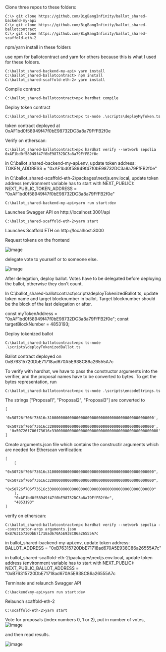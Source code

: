 Clone three repos to these folders:

```
C:\> git clone https://github.com/BigBangInfinity/ballot_shared-backend-my-api
C:\> git clone https://github.com/BigBangInfinity/ballot_shared-ballotcontract
C:\> git clone https://github.com/BigBangInfinity/ballot_shared-scaffold-eth-2
```

npm/yarn install in these folders

use npm for ballotcontract and yarn for others because this is what I used for these folders.

```
C:\ballot_shared-backend-my-api> yarn install
C:\ballot_shared-ballotcontract> npm install
C:\ballot_shared-scaffold-eth-2> yarn install
```

Compile contract
```
C:\ballot_shared-ballotcontract>npx hardhat compile 
```

Deploy token contract
```
C:\ballot_shared-ballotcontract>npx ts-node .\scripts\deployMyToken.ts
```

token contract deployed at 0xAF1bd0f58949f47f0bE98732DC3a8a79FfFB2f0e

Verify on etherscan:

```
C:\ballot_shared-ballotcontract>npx hardhat verify --network sepolia 0xAF1bd0f58949f47f0bE98732DC3a8a79FfFB2f0e
```

in C:\ballot_shared-backend-my-api\.env, update token address:
TOKEN_ADDRESS = "0xAF1bd0f58949f47f0bE98732DC3a8a79FfFB2f0e"

in C:\ballot_shared-scaffold-eth-2\packages\nextjs\.env.local, update token address (environment variable has to start with NEXT_PUBLIC):
NEXT_PUBLIC_TOKEN_ADDRESS = "0xAF1bd0f58949f47f0bE98732DC3a8a79FfFB2f0e"

```
C:\ballot_shared-backend-my-api>yarn run start:dev
```      

Launches Swagger API on 
http://localhost:3001/api

```
C:\ballot_shared-scaffold-eth-2>yarn start
```

Launches Scaffold ETH on 
http://localhost:3000

Request tokens on the frontend

![image](https://github.com/BigBangInfinity/ballot_shared-main/assets/37957341/0c13ecb0-b85f-4be3-afde-6900b68b51e6)


delegate vote to yourself or to someone else.

![image](https://github.com/BigBangInfinity/ballot_shared-main/assets/37957341/c6705a8d-a8b5-491a-97b1-1aa6e731db5d)


After delegation, deploy ballot. Votes have to be delegated before deploying the ballot, otherwise they don't count.


In  C:\ballot_shared-ballotcontract\scripts\deployTokenizedBallot.ts,
update token name and target blocknumber in ballot.
Target blocknumber should be the block of the last delegation or after.

const myTokenAddress = "0xAF1bd0f58949f47f0bE98732DC3a8a79FfFB2f0e";
const targetBlockNumber = 4853193;

Deploy tokenized ballot
```
C:\ballot_shared-ballotcontract>npx ts-node .\scripts\deployTokenizedBallot.ts
```
Ballot contract deployed on 0xB76315720DbE71718ad670A5E938C86a26555A7c

To verify with hardhat, we have to pass the constructor arguments into the verifier, and the proposal names have to be converted to bytes.
To get the bytes representation, run 
```
C:\ballot_shared-ballotcontract>npx ts-node .\scripts\encodeStrings.ts 
```
The strings ["Proposal1", "Proposal2", "Proposal3"] are converted to 
```
[
  '0x50726f706f73616c310000000000000000000000000000000000000000000000',
  '0x50726f706f73616c320000000000000000000000000000000000000000000000',
  '0x50726f706f73616c330000000000000000000000000000000000000000000000'
]
```
Create arguments.json file which contains the constructir arguments which are needed for Etherscan verification:
```
[
    [
        "0x50726f706f73616c310000000000000000000000000000000000000000000000",
        "0x50726f706f73616c320000000000000000000000000000000000000000000000",
        "0x50726f706f73616c330000000000000000000000000000000000000000000000"
    ],
    "0xAF1bd0f58949f47f0bE98732DC3a8a79FfFB2f0e",
    "4853193"
]
```

verify on etherscan:

```
C:\ballot_shared-ballotcontract>npx hardhat verify --network sepolia --constructor-args arguments.json 0xB76315720DbE71718ad670A5E938C86a26555A7c 
```




in ballot_shared-backend-my-api\.env, update token address:
BALLOT_ADDRESS = "0xB76315720DbE71718ad670A5E938C86a26555A7c"

in ballot_shared-scaffold-eth-2\packages\nextjs\.env.local, update token address (environment variable has to start with NEXT_PUBLIC):
NEXT_PUBLIC_BALLOT_ADDRESS =  "0xB76315720DbE71718ad670A5E938C86a26555A7c

Terminate and relaunch Swagger API
```
C:\backend\my-api>yarn run start:dev
```

Relaunch scaffold-eth-2
```
C:\scaffold-eth-2>yarn start
```

Vote for proposals (index numbers 0, 1 or 2), 
put in number of votes,
![image](https://github.com/BigBangInfinity/ballot_shared-main/assets/37957341/9bd89b6f-9a9a-4504-a1bf-91259cc4f708)


and then read results.

![image](https://github.com/BigBangInfinity/ballot_shared-main/assets/37957341/412cfd01-7eda-4f56-a162-add8e90f81ae)
